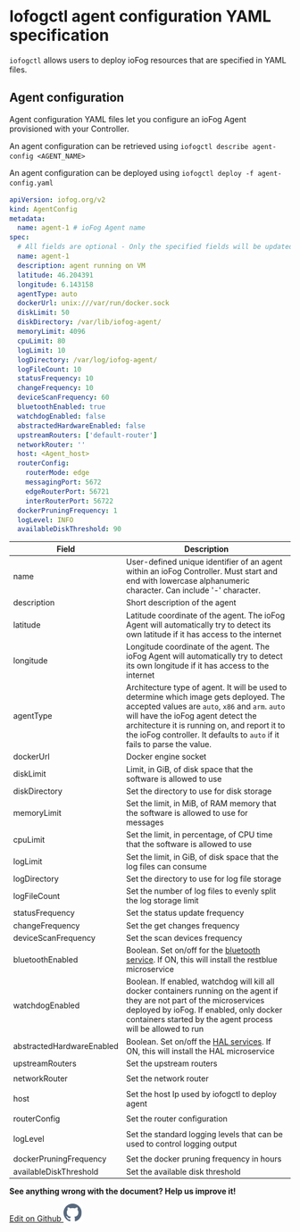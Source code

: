 # Iofogctl agent configuration YAML specification

`iofogctl` allows users to deploy ioFog resources that are specified in YAML files.

## Agent configuration

Agent configuration YAML files let you configure an ioFog Agent provisioned with your Controller.

An agent configuration can be retrieved using `iofogctl describe agent-config <AGENT_NAME>`

An agent configuration can be deployed using `iofogctl deploy -f agent-config.yaml`

```yaml
apiVersion: iofog.org/v2
kind: AgentConfig
metadata:
  name: agent-1 # ioFog Agent name
spec:
  # All fields are optional - Only the specified fields will be updated
  name: agent-1
  description: agent running on VM
  latitude: 46.204391
  longitude: 6.143158
  agentType: auto
  dockerUrl: unix:///var/run/docker.sock
  diskLimit: 50
  diskDirectory: /var/lib/iofog-agent/
  memoryLimit: 4096
  cpuLimit: 80
  logLimit: 10
  logDirectory: /var/log/iofog-agent/
  logFileCount: 10
  statusFrequency: 10
  changeFrequency: 10
  deviceScanFrequency: 60
  bluetoothEnabled: true
  watchdogEnabled: false
  abstractedHardwareEnabled: false
  upstreamRouters: ['default-router']
  networkRouter: ''
  host: <Agent_host>
  routerConfig:
    routerMode: edge
    messagingPort: 5672
    edgeRouterPort: 56721
    interRouterPort: 56722
  dockerPruningFrequency: 1
  logLevel: INFO
  availableDiskThreshold: 90
```

| Field                     | Description                                                                                                                                                                                                                                                                                                  |
| ------------------------- | ------------------------------------------------------------------------------------------------------------------------------------------------------------------------------------------------------------------------------------------------------------------------------------------------------------ |
| name                      | User-defined unique identifier of an agent within an ioFog Controller. Must start and end with lowercase alphanumeric character. Can include '-' character.                                                                                                                                                  |
| description               | Short description of the agent                                                                                                                                                                                                                                                                               |
| latitude                  | Latitude coordinate of the agent. The ioFog Agent will automatically try to detect its own latitude if it has access to the internet                                                                                                                                                                         |
| longitude                 | Longitude coordinate of the agent. The ioFog Agent will automatically try to detect its own longitude if it has access to the internet                                                                                                                                                                       |
| agentType                 | Architecture type of agent. It will be used to determine which image gets deployed. The accepted values are `auto`, `x86` and `arm`. `auto` will have the ioFog agent detect the architecture it is running on, and report it to the ioFog controller. It defaults to `auto` if it fails to parse the value. |
| dockerUrl                 | Docker engine socket                                                                                                                                                                                                                                                                                         |
| diskLimit                 | Limit, in GiB, of disk space that the software is allowed to use                                                                                                                                                                                                                                             |
| diskDirectory             | Set the directory to use for disk storage                                                                                                                                                                                                                                                                    |
| memoryLimit               | Set the limit, in MiB, of RAM memory that the software is allowed to use for messages                                                                                                                                                                                                                        |
| cpuLimit                  | Set the limit, in percentage, of CPU time that the software is allowed to use                                                                                                                                                                                                                                |
| logLimit                  | Set the limit, in GiB, of disk space that the log files can consume                                                                                                                                                                                                                                          |
| logDirectory              | Set the directory to use for log file storage                                                                                                                                                                                                                                                                |
| logFileCount              | Set the number of log files to evenly split the log storage limit                                                                                                                                                                                                                                            |
| statusFrequency           | Set the status update frequency                                                                                                                                                                                                                                                                              |
| changeFrequency           | Set the get changes frequency                                                                                                                                                                                                                                                                                |
| deviceScanFrequency       | Set the scan devices frequency                                                                                                                                                                                                                                                                               |
| bluetoothEnabled          | Boolean. Set on/off for the [bluetooth service](content/docs/2.0.0/reference-microserivces-catalog/rest-blue.html). If ON, this will install the restblue microservice                                                                                                                                       |
| watchdogEnabled           | Boolean. If enabled, watchdog will kill all docker containers running on the agent if they are not part of the microservices deployed by ioFog. If enabled, only docker containers started by the agent process will be allowed to run                                                                       |
| abstractedHardwareEnabled | Boolean. Set on/off the [HAL services](content/docs/2.0.0/reference-microserivces-catalog/hal.html). If ON, this will install the HAL microservice                                                                                                                                                           |
| upstreamRouters           | Set the upstream routers                                                                                                                                                                                                                                                                                     |
|                           |
| networkRouter             | Set the network router                                                                                                                                                                                                                                                                                       |
|                           |
| host                      | Set the host Ip used by iofogctl to deploy agent                                                                                                                                                                                                                                                             |
|                           |
| routerConfig              | Set the router configuration                                                                                                                                                                                                                                                                                 |
|                           |
| logLevel                  | Set the standard logging levels that can be used to control logging output                                                                                                                                                                                                                                   |
|                           |
| dockerPruningFrequency    | Set the docker pruning frequency in hours                                                                                                                                                                                                                                                                    |
| availableDiskThreshold    | Set the available disk threshold                                                                                                                                                                                                                                                                             |

<aside class="notifications note">
  <b>See anything wrong with the document? Help us improve it!</b>
  <a href="https://github.com/eclipse-iofog/iofog.org/edit/develop/content/docs/2.0.0/iofogctl/agent-config-yaml-spec.md"
    target="_blank">
    <p style="text-align:left">Edit on Github <img src="/images/icos/ico-github.svg" alt=""></p>
  </a>
</aside>
